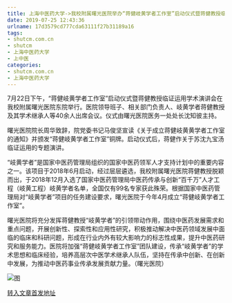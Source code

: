 ```yaml
---
title: 上海中医药大学->我校附属曙光医院举办“蒋健岐黄学者工作室”启动仪式暨蒋健教授临证运用学术演讲会 | shutcm.com.cn
date: 2019-07-25 12:43:36
urlname: 17d3579cd777cda63111f27b31189a16
tags: 
- shutcm.com.cn
- shutcm
- 上海中医药大学
- 上中医
categories:
- shutcm.com.cn
- 上海中医药大学
---
```



7月22日下午，“蒋健岐黄学者工作室”启动仪式暨蒋健教授临证运用学术演讲会在我校附属曙光医院东院举行。医院领导班子、相关部门负责人、岐黄学者蒋健教授及其学术继承人等40余人出席会议。仪式由曙光医院医务一处处长沈知彼主持。

曙光医院院长周华致辞，院党委书记马俊坚宣读《关于成立蒋健岐黄黄学者工作室的通知》并颁发“蒋健岐黄学者工作室”铜牌。启动仪式后，蒋健作关于苏沈九宝汤临证运用的专题演讲。

“岐黄学者”是国家中医药管理局组织的国家中医药领军人才支持计划中的重要内容之一。该项目于2018年6月启动，经过层层遴选，我校附属曙光医院蒋健教授脱颖而出，于2018年12月入选了国家中医药管理局中医药传承与创新“百千万”人才工程（岐黄工程）岐黄学者名单，全国仅有99名专家获此殊荣。根据国家中医药管理局对“岐黄学者”项目的任务建设要求，曙光医院于今年4月成立“蒋健岐黄学者工作室”。

曙光医院将充分发挥蒋健教授“岐黄学者”的引领带动作用，围绕中医药发展需求和重点问题，开展创新性、探索性和应用性研究，积极推动解决中医药领域发展中面临的临床和科研问题，形成在行业内外有较大影响力的标志性成果，提升中医药研究和服务能力。医院将加强“蒋健岐黄学者工作室”团队建设，传承“岐黄学者”的学术思想和临床经验，培养高层次中医学术继承人队伍，坚持在传承中创新、在创新中发展，为推动中医药事业传承发展贡献力量。（曙光医院）



![图](http://www.shutcm.edu.cn/_upload/article/images/0c/81/ea73f4524435951f3c5df1203a10/16836786-accf-4997-b17a-faa0a7b79f97.jpg)

[转入文章首发地址](http://www.shutcm.edu.cn/2019/0725/c973a111785/page.htm)